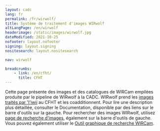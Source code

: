 ```yaml
---
layout: cadc
lang: fr
permalink: /fr/wirwolf/
title: Système de traitement d'images WIRwolf
altLangPage: /en/wirwolf
headerimage: /static/images/wirwolf.jpg
dateModified: 2021-10-25
nofooter: layout.nofooter
signing: layout.signing
nositesearch: layout.nositesearch

nav: wirwolf

breadcrumbs:
    - link: /en/cfht/
      title: CFHT
---
```


<p>
    Cette page présente des images et des catalogues de WIRCam empilées
    produite par le pipeline de WIRwolf à la CADC.
    WIRwolf prend les
     <a rel="external" href="http://www.cfht.hawaii.edu/Instruments/Imaging/WIRCam/IiwiVersion1Doc.html" class="ui-link">images traités par 'I'iwii</a> 
     au CFHT et les coadditionnent.  Pour lire une
     description plus détaillée, consulter le Documentation, disponible par des
     liens sur le barre d'outils sur la gauche.  Pour rechercher des images
     WIRwolf, utilisez
     <a href="/fr/recherche/?collection=CFHTWIRWOLF&amp;noexec=true" class="ui-link">page de recherche d'images</a>, également
     sur la barre d'outils de gauche.  Vous pouvez également utiliser
     le <a href="/en/wirwolf/access/graph.html" class="ui-link">Outil graphique de recherche WIRCam</a>.  
  </p>
